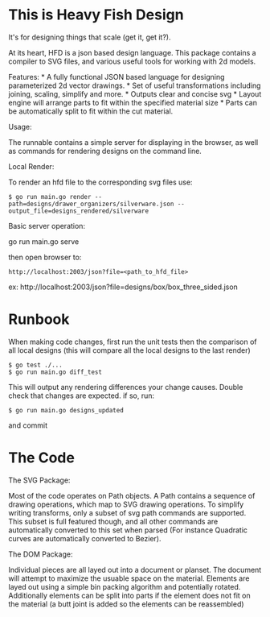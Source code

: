 This is Heavy Fish Design  
==========================

It's for designing things that scale (get it, get it?).  

At its heart, HFD is a json based design language.  This package contains a compiler to SVG files, and various useful tools for working with 2d models.  

Features:
    * A fully functional JSON based language for designing parameterized 2d vector drawings.
    * Set of useful transformations including joining, scaling, simplify and more.
    * Outputs clear and concise svg
    * Layout engine will arrange parts to fit within the specified material size
    * Parts can be automatically split to fit within the cut material.

Usage:

The runnable contains a simple server for displaying in the browser, as well as commands for rendering designs on the command line. 

Local Render:

To render an hfd file to the corresponding svg files use:

    $ go run main.go render --path=designs/drawer_organizers/silverware.json --output_file=designs_rendered/silverware

Basic server operation:

go run main.go serve

then open browser to:

    http://localhost:2003/json?file=<path_to_hfd_file>

ex: 
    http://localhost:2003/json?file=designs/box/box_three_sided.json



Runbook
========



When making code changes, first run the unit tests then the comparison of all local designs (this will compare all the local designs to the last render)

    $ go test ./...
    $ go run main.go diff_test

This will output any rendering differences your change causes.  Double check that changes are expected.  if so, run:

    $ go run main.go designs_updated

and commit

The Code
========

The SVG Package:

Most of the code operates on Path objects. A Path contains a sequence of drawing operations, which map to SVG drawing operations. To simplify writing transforms, only a subset of svg path commands are supported. This subset is full featured though, and all other commands are automatically converted to this set when parsed (For instance Quadratic curves are automatically converted to Bezier).

The DOM Package:

Individual pieces are all layed out into a document or planset. The document will attempt to maximize the usuable space on the material. Elements are layed out using a simple bin packing algorithm and potentially rotated. Additionally elements can be split into parts if the element does not fit on the material (a butt joint is added so the elements can be reassembled)
